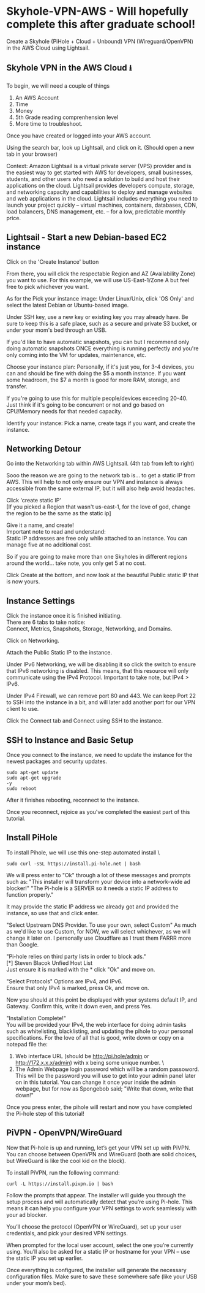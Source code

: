 # Skyhole-VPN-AWS - Will hopefully complete this after graduate school!
Create a Skyhole (PiHole + Cloud + Unbound) VPN (Wireguard/OpenVPN) in the AWS Cloud using Lightsail.

## Skyhole VPN in the AWS Cloud &#11123;

To begin, we will need a couple of things

1. An AWS Account
2. Time
3. Money
4. 5th Grade reading comprenhension level
5. More time to troubleshoot.

Once you have created or logged into your AWS account.

Using the search bar, look up Lightsail, and click on it. (Should open a new tab in your browser)

Context: Amazon Lightsail is a virtual private server (VPS) provider and is the easiest way to get started with AWS for developers, small businesses, students, and other users who need a solution to build and host their applications on the cloud. Lightsail provides developers compute, storage, and networking capacity and capabilities to deploy and manage websites and web applications in the cloud. Lightsail includes everything you need to launch your project quickly – virtual machines, containers, databases, CDN, load balancers, DNS management, etc. – for a low, predictable monthly price. <br>

## Lightsail - Start a new Debian-based EC2 instance

Click on the 'Create Instance' button

From there, you will click the respectable Region and AZ (Availability Zone) you want to use. For this example, we will use US-East-1/Zone A but feel free to pick whichever you want.

As for the Pick your instance image:
Under Linux/Unix, click 'OS Only' and select the latest Debian or Ubuntu-based image.

Under SSH key, use a new key or existing key you may already have. Be sure to keep this is a safe place, such as a secure and private S3 bucket, or under your mom's bed through an USB.

If you'd like to have automatic snapshots, you can but I recommend only doing automatic snapshots ONCE everything is running perfectly and you're only coming into the VM for updates, maintenance, etc.

Choose your instance plan:
Personally, if it's just you, for 3-4 devices, you can and should be fine with doing the $5 a month instance. If you want some headroom, the $7 a month is good for more RAM, storage, and transfer.

If you're going to use this for multiple people/devices exceeding 20-40. Just think if it's going to be concurrent or not and go based on CPU/Memory needs for that needed capacity.

Identify your instance:
Pick a name, create tags if you want, and create the instance.

## Networking Detour
Go into the Networking tab within AWS Lightsail. (4th tab from left to right)

Sooo the reason we are going to the network tab is... to get a static IP from AWS. This will help to not only ensure our VPN and instance is always accessible from the same external IP, but it will also help avoid headaches.

Click 'create static IP'\
[If you picked a Region that wasn't us-east-1, for the love of god, change the region to be the same as the static ip]

Give it a name, and create! \
Important note to read and understand: \
Static IP addresses are free only while attached to an instance. You can manage five at no additional cost.

So if you are going to make more than one Skyholes in different regions around the world... take note, you only get 5 at no cost.

Click Create at the bottom, and now look at the beautiful Public static IP that is now yours.

## Instance Settings

Click the instance once it is finished initiating. \
There are 6 tabs to take notice: \
Connect, Metrics, Snapshots, Storage, Networking, and Domains.

Click on Networking.

Attach the Public Static IP to the instance.

Under IPv6 Networking, we will be disabling it so click the switch to ensure that IPv6 networking is disabled. This means, that this resource will only communicate using the IPv4 Protocol. Important to take note, but IPv4 > IPv6. 

Under IPv4 Firewall, we can remove port 80 and 443. We can keep Port 22 to SSH into the instance in a bit, and will later add another port for our VPN client to use.

Click the Connect tab and Connect using SSH to the instance.

## SSH to Instance and Basic Setup

Once you connect to the instance, we need to update the instance for the newest packages and security updates. 

<code>sudo apt-get update</code><br>
<code>sudo apt-get upgrade -y</code><br>
<code>sudo reboot</code><br>

After it finishes rebooting, reconnect to the instance.

Once you reconnect, rejoice as you've completed the easiest part of this tutorial.

## Install PiHole

To install Pihole, we will use this one-step automated install \
```
sudo curl -sSL https://install.pi-hole.net | bash
```

We will press enter to "Ok" through a lot of these messages and prompts such as:
"This installer will transform your device into a network-wide ad blocker!"
"The Pi-hole is a SERVER so it needs a static IP address to function properly."

It may provide the static IP address we already got and provided the instance, so use that and click enter.

"Select Upstream DNS Provider. To use your own, select Custom"
As much as we'd like to use Custom, for NOW, we will select whichever, as we will change it later on. I personally use Cloudflare as I trust them FARRR more than Google.

"Pi-hole relies on third party lists in order to block ads." <br>
[*] Steven Blacok Unfied Host List \
Just ensure it is marked with the * click "Ok" and move on.

"Select Protocols" Options are IPv4, and IPv6. \
Ensure that only IPv4 is marked, press Ok, and move on.

Now you should at this point be displayed with your systems default IP, and Gateway. Confirm this, write it down even, and press Yes.

"Installation Complete!" \
You will be provided your IPv4, the web interface for doing admin tasks such as whitelisting, blacklisting, and updating the pihole to your personal specifications. For the love of all that is good, write down or copy on a notepad file the: <br>
1. Web interface URL (should be http://pi.hole/admin or http://172.x.x.x/admin) with x being some unique number. \ 
2. The Admin Webpage login password which will be a random passoword. This will be the password you will use to get into your admin panel later on in this tutorial. You can change it once your inside the admin webpage, but for now as Spongebob said; "Write that down, write that down!"

Once you press enter, the pihole will restart and now you have completed the Pi-hole step of this tutorial!

## PiVPN - OpenVPN/WireGuard

Now that Pi-hole is up and running, let’s get your VPN set up with PiVPN. You can choose between OpenVPN and WireGuard (both are solid choices, but WireGuard is like the cool kid on the block).

To install PiVPN, run the following command: 

```
curl -L https://install.pivpn.io | bash
```
Follow the prompts that appear. The installer will guide you through the setup process and will automatically detect that you’re using Pi-hole. This means it can help you configure your VPN settings to work seamlessly with your ad blocker. 

You’ll choose the protocol (OpenVPN or WireGuard), set up your user credentials, and pick your desired VPN settings. 

When prompted for the local user account, select the one you’re currently using. You’ll also be asked for a static IP or hostname for your VPN – use the static IP you set up earlier. 

Once everything is configured, the installer will generate the necessary configuration files. Make sure to save these somewhere safe (like your USB under your mom’s bed).



